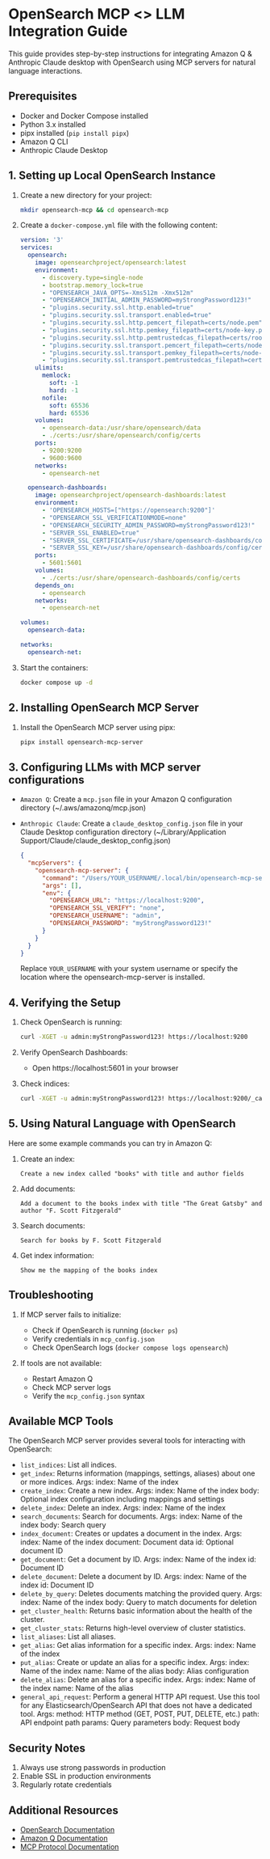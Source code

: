 # OpenSearch MCP <> LLM Integration Guide

This guide provides step-by-step instructions for integrating Amazon Q & Anthropic Claude desktop with OpenSearch using MCP servers for natural language interactions.

## Prerequisites

- Docker and Docker Compose installed
- Python 3.x installed
- pipx installed (`pip install pipx`)
- Amazon Q CLI
- Anthropic Claude Desktop

## 1. Setting up Local OpenSearch Instance

1. Create a new directory for your project:
   ```bash
   mkdir opensearch-mcp && cd opensearch-mcp
   ```

2. Create a `docker-compose.yml` file with the following content:
   ```yaml
   version: '3'
   services:
     opensearch:
       image: opensearchproject/opensearch:latest
       environment:
         - discovery.type=single-node
         - bootstrap.memory_lock=true
         - "OPENSEARCH_JAVA_OPTS=-Xms512m -Xmx512m"
         - "OPENSEARCH_INITIAL_ADMIN_PASSWORD=myStrongPassword123!"
         - "plugins.security.ssl.http.enabled=true"
         - "plugins.security.ssl.transport.enabled=true"
         - "plugins.security.ssl.http.pemcert_filepath=certs/node.pem"
         - "plugins.security.ssl.http.pemkey_filepath=certs/node-key.pem"
         - "plugins.security.ssl.http.pemtrustedcas_filepath=certs/root-ca.pem"
         - "plugins.security.ssl.transport.pemcert_filepath=certs/node.pem"
         - "plugins.security.ssl.transport.pemkey_filepath=certs/node-key.pem"
         - "plugins.security.ssl.transport.pemtrustedcas_filepath=certs/root-ca.pem"
       ulimits:
         memlock:
           soft: -1
           hard: -1
         nofile:
           soft: 65536
           hard: 65536
       volumes:
         - opensearch-data:/usr/share/opensearch/data
         - ./certs:/usr/share/opensearch/config/certs
       ports:
         - 9200:9200
         - 9600:9600
       networks:
         - opensearch-net
   
     opensearch-dashboards:
       image: opensearchproject/opensearch-dashboards:latest
       environment:
         - 'OPENSEARCH_HOSTS=["https://opensearch:9200"]'
         - "OPENSEARCH_SSL_VERIFICATIONMODE=none"
         - "OPENSEARCH_SECURITY_ADMIN_PASSWORD=myStrongPassword123!"
         - "SERVER_SSL_ENABLED=true"
         - "SERVER_SSL_CERTIFICATE=/usr/share/opensearch-dashboards/config/certs/node.pem"
         - "SERVER_SSL_KEY=/usr/share/opensearch-dashboards/config/certs/node-key.pem"
       ports:
         - 5601:5601
       volumes:
         - ./certs:/usr/share/opensearch-dashboards/config/certs
       depends_on:
         - opensearch
       networks:
         - opensearch-net
   
   volumes:
     opensearch-data:
   
   networks:
     opensearch-net:
   ```

3. Start the containers:
   ```bash
   docker compose up -d
   ```

## 2. Installing OpenSearch MCP Server

1. Install the OpenSearch MCP server using pipx:
   ```bash
   pipx install opensearch-mcp-server
   ```

## 3. Configuring LLMs with MCP server configurations

- `Amazon Q`: Create a `mcp.json` file in your Amazon Q configuration directory (~/.aws/amazonq/mcp.json)
- `Anthropic Claude`: Create a `claude_desktop_config.json` file in your Claude Desktop configuration directory (~/Library/Application Support/Claude/claude_desktop_config.json)
   ```json
   {
     "mcpServers": {
       "opensearch-mcp-server": {
         "command": "/Users/YOUR_USERNAME/.local/bin/opensearch-mcp-server",
         "args": [],
         "env": {
           "OPENSEARCH_URL": "https://localhost:9200",
           "OPENSEARCH_SSL_VERIFY": "none",
           "OPENSEARCH_USERNAME": "admin",
           "OPENSEARCH_PASSWORD": "myStrongPassword123!"
         }
       }
     }
   }
   ```

   Replace `YOUR_USERNAME` with your system username or specify the location where the opensearch-mcp-server is installed.

## 4. Verifying the Setup

1. Check OpenSearch is running:
   ```bash
   curl -XGET -u admin:myStrongPassword123! https://localhost:9200
   ```

2. Verify OpenSearch Dashboards:
   - Open https://localhost:5601 in your browser

3. Check indices:
   ```bash
   curl -XGET -u admin:myStrongPassword123! https://localhost:9200/_cat/indices
   ```

## 5. Using Natural Language with OpenSearch

Here are some example commands you can try in Amazon Q:

1. Create an index:
   ```
   Create a new index called "books" with title and author fields
   ```

2. Add documents:
   ```
   Add a document to the books index with title "The Great Gatsby" and author "F. Scott Fitzgerald"
   ```

3. Search documents:
   ```
   Search for books by F. Scott Fitzgerald
   ```

4. Get index information:
   ```
   Show me the mapping of the books index
   ```

## Troubleshooting

1. If MCP server fails to initialize:
   - Check if OpenSearch is running (`docker ps`)
   - Verify credentials in `mcp_config.json`
   - Check OpenSearch logs (`docker compose logs opensearch`)

2. If tools are not available:
   - Restart Amazon Q
   - Check MCP server logs
   - Verify the `mcp_config.json` syntax

## Available MCP Tools

The OpenSearch MCP server provides several tools for interacting with OpenSearch:

- `list_indices`: List all indices.
- `get_index`: Returns information (mappings, settings, aliases) about one or more indices. Args: index: Name of the index
- `create_index`: Create a new index. Args: index: Name of the index body: Optional index configuration including mappings and settings
- `delete_index`: Delete an index. Args: index: Name of the index
- `search_documents`: Search for documents. Args: index: Name of the index body: Search query
- `index_document`: Creates or updates a document in the index. Args: index: Name of the index document: Document data id: Optional document ID
- `get_document`: Get a document by ID. Args: index: Name of the index id: Document ID
- `delete_document`: Delete a document by ID. Args: index: Name of the index id: Document ID
- `delete_by_query`: Deletes documents matching the provided query. Args: index: Name of the index body: Query to match documents for deletion
- `get_cluster_health`: Returns basic information about the health of the cluster.
- `get_cluster_stats`: Returns high-level overview of cluster statistics.
- `list_aliases`: List all aliases.
- `get_alias`: Get alias information for a specific index. Args: index: Name of the index
- `put_alias`: Create or update an alias for a specific index. Args: index: Name of the index name: Name of the alias body: Alias configuration
- `delete_alias`: Delete an alias for a specific index. Args: index: Name of the index name: Name of the alias
- `general_api_request`: Perform a general HTTP API request. Use this tool for any Elasticsearch/OpenSearch API that does not have a dedicated tool. Args: method: HTTP method (GET, POST, PUT, DELETE, etc.) path: API endpoint path params: Query parameters body: Request body

## Security Notes

1. Always use strong passwords in production
2. Enable SSL in production environments
3. Regularly rotate credentials

## Additional Resources

- [OpenSearch Documentation](https://opensearch.org/docs/latest/)
- [Amazon Q Documentation](https://docs.aws.amazon.com/amazonq/)
- [MCP Protocol Documentation](https://modelcontextprotocol.io/introduction)
